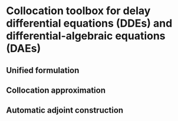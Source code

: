 # Collocation toolbox for delay differential equations (DDEs) and differential-algebraic equations (DAEs)


## Unified formulation


## Collocation approximation


## Automatic adjoint construction
